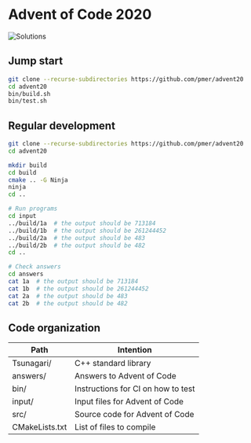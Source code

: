 # Advent of Code 2020

![Solutions](https://github.com/pmer/advent20/workflows/Solutions/badge.svg)


## Jump start

```bash
git clone --recurse-subdirectories https://github.com/pmer/advent20
cd advent20
bin/build.sh
bin/test.sh
```


## Regular development

```bash
git clone --recurse-subdirectories https://github.com/pmer/advent20
cd advent20

mkdir build
cd build
cmake .. -G Ninja
ninja
cd ..

# Run programs
cd input
../build/1a  # the output should be 713184
../build/1b  # the output should be 261244452
../build/2a  # the output should be 483
../build/2b  # the output should be 482
cd ..

# Check answers
cd answers
cat 1a  # the output should be 713184
cat 1b  # the output should be 261244452
cat 2a  # the output should be 483
cat 2b  # the output should be 482
```


## Code organization

| Path           | Intention                          |
| -------------- | ---------------------------------- |
| Tsunagari/     | C++ standard library               |
| answers/       | Answers to Advent of Code          |
| bin/           | Instructions for CI on how to test |
| input/         | Input files for Advent of Code     |
| src/           | Source code for Advent of Code     |
| CMakeLists.txt | List of files to compile           |
